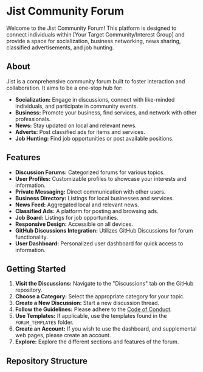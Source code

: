 # Jist Community Forum

Welcome to the Jist Community Forum! This platform is designed to connect individuals within [Your Target Community/Interest Group] and provide a space for socialization, business networking, news sharing, classified advertisements, and job hunting.

## About

Jist is a comprehensive community forum built to foster interaction and collaboration. It aims to be a one-stop hub for:

* **Socialization:** Engage in discussions, connect with like-minded individuals, and participate in community events.
* **Business:** Promote your business, find services, and network with other professionals.
* **News:** Stay updated on local and relevant news.
* **Adverts:** Post classified ads for items and services.
* **Job Hunting:** Find job opportunities or post available positions.

## Features

* **Discussion Forums:** Categorized forums for various topics.
* **User Profiles:** Customizable profiles to showcase your interests and information.
* **Private Messaging:** Direct communication with other users.
* **Business Directory:** Listings for local businesses and services.
* **News Feed:** Aggregated local and relevant news.
* **Classified Ads:** A platform for posting and browsing ads.
* **Job Board:** Listings for job opportunities.
* **Responsive Design:** Accessible on all devices.
* **GitHub Discussions Integration:** Utilizes GitHub Discussions for forum functionality.
* **User Dashboard:** Personalized user dashboard for quick access to information.

## Getting Started

1.  **Visit the Discussions:** Navigate to the "Discussions" tab on the GitHub repository.
2.  **Choose a Category:** Select the appropriate category for your topic.
3.  **Create a New Discussion:** Start a new discussion thread.
4.  **Follow the Guidelines:** Please adhere to the [Code of Conduct](.github/CODE_OF_CONDUCT.md).
5.  **Use Templates:** If applicable, use the templates found in the `FORUM_TEMPLATES` folder.
6.  **Create an Account:** If you wish to use the dashboard, and supplemental web pages, please create an account.
7.  **Explore:** Explore the different sections and features of the forum.

## Repository Structure
